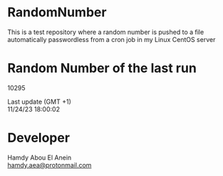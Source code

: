 # RandomNumber    
This is a test repository where a random number is pushed to a file automatically passwordless from a cron job in my Linux CentOS server    
# Random Number of the last run   
10295
      
Last update (GMT +1)    
11/24/23 18:00:02
# Developer    
Hamdy Abou El Anein   
hamdy.aea@protonmail.com
